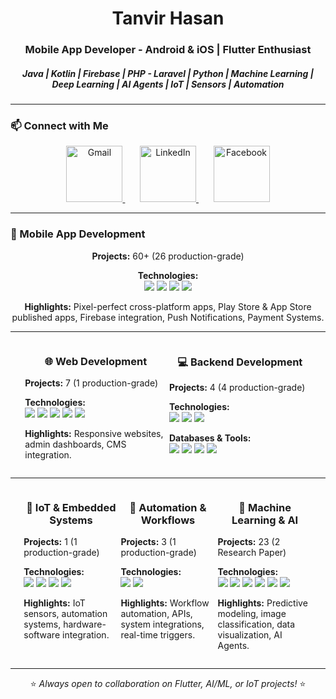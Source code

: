 <h1 align="center">Tanvir Hasan</h1> <h3 align="center">Mobile App Developer - Android & iOS | Flutter Enthusiast </h3> <h5 align="center">Java | Kotlin | Firebase | PHP - Laravel | Python | Machine Learning | Deep Learning | AI Agents | IoT | Sensors | Automation </h5> 

--- 



### 📫 Connect with Me 
<p align="center"> <a href="mailto:tanvirhasanemn@gmail.com"> <img src="https://img.icons8.com/fluency/48/gmail-new.png" alt="Gmail" height="90"/> </a> &nbsp;&nbsp;&nbsp;&nbsp;&nbsp; <a href="https://www.linkedin.com/in/tanvirhasanemn/"> <img src="https://img.icons8.com/color/48/linkedin.png" alt="LinkedIn" height="90"/> </a> &nbsp;&nbsp;&nbsp;&nbsp;&nbsp; <a href="https://www.facebook.com/tanvirhasan.emn/"> <img src="https://img.icons8.com/color/48/facebook-new.png" alt="Facebook" height="90"/> </a> </p>


---

### 📱 Mobile App Development  
<div align="center">
  <p><strong>Projects:</strong> 60+ (26 production-grade)</p>
  <p><strong>Technologies:</strong><br>
    <img src="https://img.shields.io/badge/-Flutter-02569B?logo=flutter&logoColor=white">
    <img src="https://img.shields.io/badge/-Kotlin-7F52FF?logo=kotlin&logoColor=white">
    <img src="https://img.shields.io/badge/-Java-007396?logo=java&logoColor=white">
    <img src="https://img.shields.io/badge/-Swift-FA7343?logo=swift&logoColor=white">
  </p>
  <p><strong>Highlights:</strong> Pixel-perfect cross-platform apps, Play Store & App Store published apps, Firebase integration, Push Notifications, Payment Systems.</p>
</div>

---

<!-- Web & Backend Side by Side -->
<div align="center">
  <div style="display: inline-block; width: 45%; vertical-align: top; text-align: left;">
    <h3 align="center">🌐 Web Development</h3>
    <p><strong>Projects:</strong> 7 (1 production-grade)</p>
    <p><strong>Technologies:</strong><br>
      <img src="https://img.shields.io/badge/-HTML5-E34F26?logo=html5&logoColor=white">
      <img src="https://img.shields.io/badge/-CSS3-1572B6?logo=css3&logoColor=white">
      <img src="https://img.shields.io/badge/-JavaScript-F7DF1E?logo=javascript&logoColor=black">
      <img src="https://img.shields.io/badge/-Bootstrap-7952B3?logo=bootstrap&logoColor=white">
      <img src="https://img.shields.io/badge/-TailwindCSS-06B6D4?logo=tailwind-css&logoColor=white">
    </p>
    <p><strong>Highlights:</strong> Responsive websites, admin dashboards, CMS integration.</p>
  </div>

  <div style="display: inline-block; width: 45%; vertical-align: top; text-align: left;">
    <h3 align="center">💻 Backend Development</h3>
    <p><strong>Projects:</strong> 4 (4 production-grade)</p>
    <p><strong>Technologies:</strong><br>
      <img src="https://img.shields.io/badge/-Laravel-FF2D20?logo=laravel&logoColor=white">
      <img src="https://img.shields.io/badge/-PHP-777BB4?logo=php&logoColor=white">
      <img src="https://img.shields.io/badge/-Node.js-339933?logo=node.js&logoColor=white">
    </p>
    <p><strong>Databases & Tools:</strong><br>
      <img src="https://img.shields.io/badge/-MySQL-4479A1?logo=mysql&logoColor=white">
      <img src="https://img.shields.io/badge/-MongoDB-47A248?logo=mongodb&logoColor=white">
      <img src="https://img.shields.io/badge/-SQLite-003B57?logo=sqlite&logoColor=white">
      <img src="https://img.shields.io/badge/-Oracle-F80000?logo=oracle&logoColor=white">
    </p>
  </div>
</div>

---

<!-- IoT, Automation & ML Side by Side -->
<div align="center">
  <div style="display: inline-block; width: 30%; vertical-align: top; text-align: left;">
    <h3 align="center">🔌 IoT & Embedded Systems</h3>
    <p><strong>Projects:</strong> 1 (1 production-grade)</p>
    <p><strong>Technologies:</strong><br>
      <img src="https://img.shields.io/badge/-Arduino-00979D?logo=arduino&logoColor=white">
      <img src="https://img.shields.io/badge/-RaspberryPi-A22846?logo=raspberry-pi&logoColor=white">
      <img src="https://img.shields.io/badge/-MATLAB-FF8000?logo=mathworks&logoColor=white">
      <img src="https://img.shields.io/badge/-Flask-000000?logo=flask&logoColor=white">
    </p>
    <p><strong>Highlights:</strong> IoT sensors, automation systems, hardware-software integration.</p>
  </div>

  <div style="display: inline-block; width: 30%; vertical-align: top; text-align: left;">
    <h3 align="center">🤖 Automation & Workflows</h3>
    <p><strong>Projects:</strong> 3 (1 production-grade)</p>
    <p><strong>Technologies:</strong><br>
      <img src="https://img.shields.io/badge/-n8n-EA4B8B?logo=n8n&logoColor=white">
      <img src="https://img.shields.io/badge/-Postman-FF6C37?logo=postman&logoColor=white">
    </p>
    <p><strong>Highlights:</strong> Workflow automation, APIs, system integrations, real-time triggers.</p>
  </div>

  <div style="display: inline-block; width: 30%; vertical-align: top; text-align: left;">
    <h3 align="center">🧠 Machine Learning & AI</h3>
    <p><strong>Projects:</strong> 23 (2 Research Paper)</p>
    <p><strong>Technologies:</strong><br>
      <img src="https://img.shields.io/badge/-Python-3776AB?logo=python&logoColor=white">
      <img src="https://img.shields.io/badge/-TensorFlow-FF6F00?logo=tensorflow&logoColor=white">
      <img src="https://img.shields.io/badge/-PyTorch-EE4C2C?logo=pytorch&logoColor=white">
      <img src="https://img.shields.io/badge/-Scikit--learn-F7931E?logo=scikit-learn&logoColor=white">
      <img src="https://img.shields.io/badge/-Pandas-150458?logo=pandas&logoColor=white">
      <img src="https://img.shields.io/badge/-NumPy-013243?logo=numpy&logoColor=white">
    </p>
    <p><strong>Highlights:</strong> Predictive modeling, image classification, data visualization, AI Agents.</p>
  </div>
</div>

---

<p align="center">⭐ <em>Always open to collaboration on Flutter, AI/ML, or IoT projects!</em> ⭐</p>

